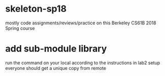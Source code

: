 # skeleton-sp18
mostly code assignments/reviews/practice on this Berkeley CS61B 2018 Spring course


# add sub-module library
run the command on your local according to the instructions in lab2 setup
everyone should get a unique copy from remote

